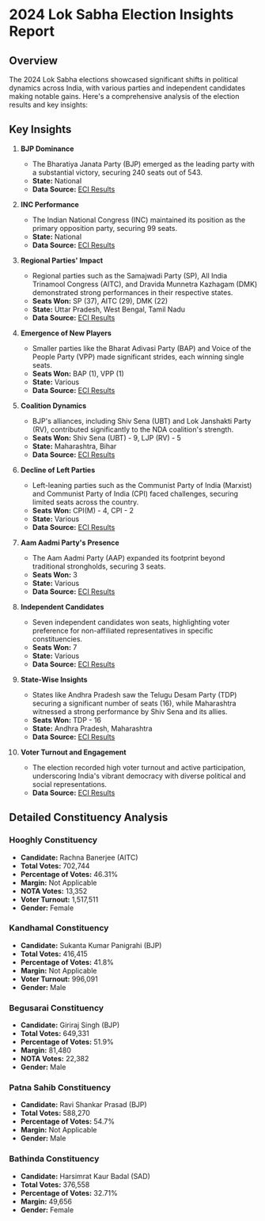 # 2024 Lok Sabha Election Insights Report

## Overview

The 2024 Lok Sabha elections showcased significant shifts in political dynamics across India, with various parties and independent candidates making notable gains. Here's a comprehensive analysis of the election results and key insights:

## Key Insights

1. **BJP Dominance**
   - The Bharatiya Janata Party (BJP) emerged as the leading party with a substantial victory, securing 240 seats out of 543.
   - **State:** National
   - **Data Source:** [ECI Results](https://results.eci.gov.in)

2. **INC Performance**
   - The Indian National Congress (INC) maintained its position as the primary opposition party, securing 99 seats.
   - **State:** National
   - **Data Source:** [ECI Results](https://results.eci.gov.in)

3. **Regional Parties' Impact**
   - Regional parties such as the Samajwadi Party (SP), All India Trinamool Congress (AITC), and Dravida Munnetra Kazhagam (DMK) demonstrated strong performances in their respective states.
   - **Seats Won:** SP (37), AITC (29), DMK (22)
   - **State:** Uttar Pradesh, West Bengal, Tamil Nadu
   - **Data Source:** [ECI Results](https://results.eci.gov.in)

4. **Emergence of New Players**
   - Smaller parties like the Bharat Adivasi Party (BAP) and Voice of the People Party (VPP) made significant strides, each winning single seats.
   - **Seats Won:** BAP (1), VPP (1)
   - **State:** Various
   - **Data Source:** [ECI Results](https://results.eci.gov.in)

5. **Coalition Dynamics**
   - BJP's alliances, including Shiv Sena (UBT) and Lok Janshakti Party (RV), contributed significantly to the NDA coalition's strength.
   - **Seats Won:** Shiv Sena (UBT) - 9, LJP (RV) - 5
   - **State:** Maharashtra, Bihar
   - **Data Source:** [ECI Results](https://results.eci.gov.in)

6. **Decline of Left Parties**
   - Left-leaning parties such as the Communist Party of India (Marxist) and Communist Party of India (CPI) faced challenges, securing limited seats across the country.
   - **Seats Won:** CPI(M) - 4, CPI - 2
   - **State:** Various
   - **Data Source:** [ECI Results](https://results.eci.gov.in)

7. **Aam Aadmi Party's Presence**
   - The Aam Aadmi Party (AAP) expanded its footprint beyond traditional strongholds, securing 3 seats.
   - **Seats Won:** 3
   - **State:** Various
   - **Data Source:** [ECI Results](https://results.eci.gov.in)

8. **Independent Candidates**
   - Seven independent candidates won seats, highlighting voter preference for non-affiliated representatives in specific constituencies.
   - **Seats Won:** 7
   - **State:** Various
   - **Data Source:** [ECI Results](https://results.eci.gov.in)

9. **State-Wise Insights**
   - States like Andhra Pradesh saw the Telugu Desam Party (TDP) securing a significant number of seats (16), while Maharashtra witnessed a strong performance by Shiv Sena and its allies.
   - **Seats Won:** TDP - 16
   - **State:** Andhra Pradesh, Maharashtra
   - **Data Source:** [ECI Results](https://results.eci.gov.in)

10. **Voter Turnout and Engagement**
    - The election recorded high voter turnout and active participation, underscoring India's vibrant democracy with diverse political and social representations.
    - **Data Source:** [ECI Results](https://results.eci.gov.in)

## Detailed Constituency Analysis

### Hooghly Constituency
- **Candidate:** Rachna Banerjee (AITC)
- **Total Votes:** 702,744
- **Percentage of Votes:** 46.31%
- **Margin:** Not Applicable
- **NOTA Votes:** 13,352
- **Voter Turnout:** 1,517,511
- **Gender:** Female

### Kandhamal Constituency
- **Candidate:** Sukanta Kumar Panigrahi (BJP)
- **Total Votes:** 416,415
- **Percentage of Votes:** 41.8%
- **Margin:** Not Applicable
- **Voter Turnout:** 996,091
- **Gender:** Male

### Begusarai Constituency
- **Candidate:** Giriraj Singh (BJP)
- **Total Votes:** 649,331
- **Percentage of Votes:** 51.9%
- **Margin:** 81,480
- **NOTA Votes:** 22,382
- **Gender:** Male

### Patna Sahib Constituency
- **Candidate:** Ravi Shankar Prasad (BJP)
- **Total Votes:** 588,270
- **Percentage of Votes:** 54.7%
- **Margin:** Not Applicable
- **Gender:** Male

### Bathinda Constituency
- **Candidate:** Harsimrat Kaur Badal (SAD)
- **Total Votes:** 376,558
- **Percentage of Votes:** 32.71%
- **Margin:** 49,656
- **Gender:** Female

